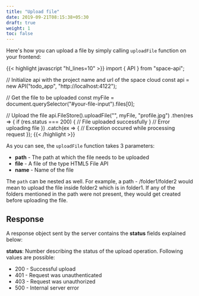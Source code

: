 ```yaml
---
title: "Upload file"
date: 2019-09-21T08:15:38+05:30
draft: true
weight: 1
toc: false
---
```


Here's how you can upload a file by simply calling `uploadFile` function on your frontend:

{{< highlight javascript "hl_lines=10" >}}
import { API } from "space-api";

// Initialize api with the project name and url of the space cloud
const api = new API("todo_app", "http://localhost:4122");

// Get the file to be uploaded
const myFile = document.querySelector("#your-file-input").files[0];

// Upload the file
api.FileStore().uploadFile("<destination-path>", myFile, "profile.jpg")
  .then(res => {
    if (res.status === 200) {
      // File uploaded successfully
    }
    // Error uploading file
  })
  .catch(ex => {
    // Exception occured while processing request
  });
{{< /highlight >}}  

As you can see, the `uploadFile` function takes 3 parameters:

- **path** - The path at which the file needs to be uploaded
- **file** - A file of the type HTML5 File API
- **name** - Name of the file

The `path` can be nested as well. For example, a path - /folder1/folder2 would mean to upload the file inside folder2 which is in folder1. If any of the folders mentioned in the path were not present, they would get created before uploading the file.

## Response
A response object sent by the server contains the **status** fields explained below:

**status**: Number describing the status of the upload operation. Following values are possible:

- 200 - Successful upload
- 401 - Request was unauthenticated
- 403 - Request was unauthorized
- 500 - Internal server error